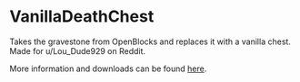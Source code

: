 # VanillaDeathChest

Takes the gravestone from OpenBlocks and replaces it with a vanilla chest.
Made for u/Lou_Dude929 on Reddit.

More information and downloads can be found
[here](https://minecraft.curseforge.com/projects/vanilladeathchest).
